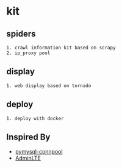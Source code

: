 # kit
## spiders 
    1. crawl information kit based on scrapy 
    2. ip_proxy pool 
## display 
    1. web display based on tornado 
## deploy 
    1. deploy with docker 
 
## Inspired By
- [pymysql-connpool](https://github.com/jkklee/pymysql-connpool)
- [AdminLTE](https://github.com/almasaeed2010/AdminLTE)
